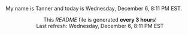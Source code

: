 My name is Tanner and today is Wednesday, December 6, 8:11 PM EST.

<p align="center">This <i>README</i> file is generated <b>every 3 hours</b>!</br>Last refresh: Wednesday, December 6, 8:11 PM EST<br /></p>
